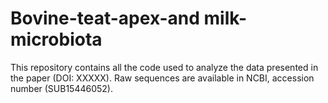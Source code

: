 # Bovine-teat-apex-and milk-microbiota
This repository contains all the code used to analyze the data presented in the paper (DOI: XXXXX). Raw sequences are available in NCBI, accession number (SUB15446052).
